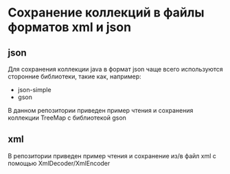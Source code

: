 # Сохранение коллекций в файлы форматов xml и json


## json
Для сохранения коллекции java в формат json чаще всего используются сторонние библиотеки, такие как, например:

- json-simple
- gson

В данном репозитории приведен пример чтения и сохранения коллекции TreeMap с библиотекой gson 

## xml

В репозитории приведен пример чтения и сохранение из/в файл xml с помощью XmlDecoder/XmlEncoder